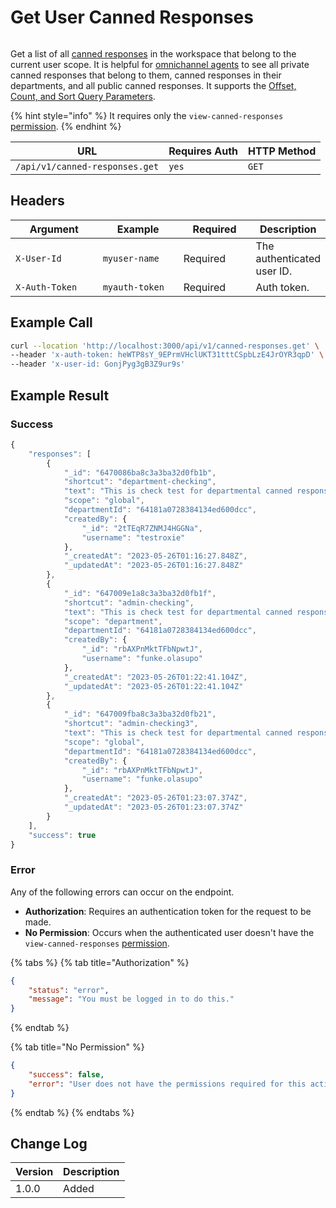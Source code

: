 # Get User Canned Responses

<figure><img src="../../../../../.gitbook/assets/enterprise.jpg" alt=""><figcaption></figcaption></figure>

Get a list of all [canned responses](https://docs.rocket.chat/use-rocket.chat/omnichannel/canned-responses) in the workspace that belong to the current user scope. It is helpful for [omnichannel agents](https://docs.rocket.chat/use-rocket.chat/omnichannel/agents) to see all private canned responses that belong to them, canned responses in their departments, and all public canned responses. It supports the [Offset, Count, and Sort Query Parameters](broken-reference).

{% hint style="info" %}
It requires only the `view-canned-responses` [permission](https://docs.rocket.chat/use-rocket.chat/workspace-administration/permissions).&#x20;
{% endhint %}

| URL                            | Requires Auth | HTTP Method |
| ------------------------------ | ------------- | ----------- |
| `/api/v1/canned-responses.get` | `yes`         | `GET`       |

## Headers

<table><thead><tr><th width="179">Argument</th><th width="169">Example</th><th width="136">Required</th><th>Description</th></tr></thead><tbody><tr><td><code>X-User-Id</code></td><td><code>myuser-name</code></td><td>Required</td><td>The authenticated  user ID.</td></tr><tr><td><code>X-Auth-Token</code></td><td><code>myauth-token</code></td><td>Required</td><td>Auth token.</td></tr></tbody></table>



## Example Call

```bash
curl --location 'http://localhost:3000/api/v1/canned-responses.get' \
--header 'x-auth-token: heWTP8sY_9EPrmVHclUKT31tttCSpbLzE4JrOYR3qpD' \
--header 'x-user-id: GonjPyg3gB3Z9ur9s'
```

## Example Result

### Success

```javascript
{
    "responses": [
        {
            "_id": "6470086ba8c3a3ba32d0fb1b",
            "shortcut": "department-checking",
            "text": "This is check test for departmental canned response",
            "scope": "global",
            "departmentId": "64181a0728384134ed600dcc",
            "createdBy": {
                "_id": "2tTEqR7ZNMJ4HGGNa",
                "username": "testroxie"
            },
            "_createdAt": "2023-05-26T01:16:27.848Z",
            "_updatedAt": "2023-05-26T01:16:27.848Z"
        },
        {
            "_id": "647009e1a8c3a3ba32d0fb1f",
            "shortcut": "admin-checking",
            "text": "This is check test for departmental canned response",
            "scope": "department",
            "departmentId": "64181a0728384134ed600dcc",
            "createdBy": {
                "_id": "rbAXPnMktTFbNpwtJ",
                "username": "funke.olasupo"
            },
            "_createdAt": "2023-05-26T01:22:41.104Z",
            "_updatedAt": "2023-05-26T01:22:41.104Z"
        },
        {
            "_id": "647009fba8c3a3ba32d0fb21",
            "shortcut": "admin-checking3",
            "text": "This is check test for departmental canned response",
            "scope": "global",
            "departmentId": "64181a0728384134ed600dcc",
            "createdBy": {
                "_id": "rbAXPnMktTFbNpwtJ",
                "username": "funke.olasupo"
            },
            "_createdAt": "2023-05-26T01:23:07.374Z",
            "_updatedAt": "2023-05-26T01:23:07.374Z"
        }
    ],
    "success": true
}
```

### Error

Any of the following errors can occur on the endpoint.

* **Authorization**: Requires an authentication token for the request to be made.
* **No Permission**: Occurs when the authenticated user doesn't have the  `view-canned-responses`   [permission](https://docs.rocket.chat/use-rocket.chat/workspace-administration/permissions).

{% tabs %}
{% tab title="Authorization" %}
```json
{
    "status": "error",
    "message": "You must be logged in to do this."
}
```
{% endtab %}

{% tab title="No Permission" %}
```json
{
    "success": false,
    "error": "User does not have the permissions required for this action [error-unauthorized]"
}
```
{% endtab %}
{% endtabs %}

## Change Log

| Version | Description |
| ------- | ----------- |
| 1.0.0   | Added       |
